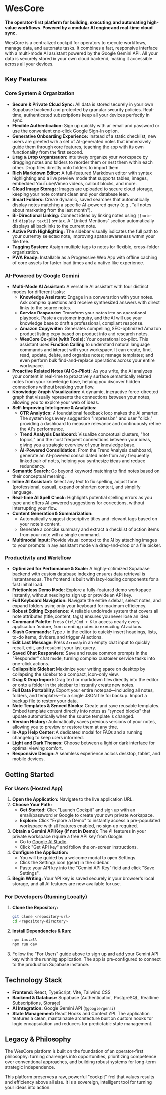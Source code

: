 # WesCore

**The operator-first platform for building, executing, and automating high-value workflows. Powered by a modular AI engine and real-time cloud sync.**

WesCore is a centralized cockpit for operators to execute workflows, manage data, and automate tasks. It combines a fast, responsive interface with a multi-mode AI assistant powered by the Google Gemini API. All your data is securely stored in your own cloud backend, making it accessible across all your devices.

## Key Features

### Core System & Organization
- **Secure & Private Cloud Sync:** All data is stored securely in your own Supabase backend and protected by granular security policies. Real-time, authenticated subscriptions keep all your devices perfectly in sync.
- **Flexible Authentication:** Sign up quickly with an email and password or use the convenient one-click Google Sign-In option.
- **Generative Onboarding Experience:** Instead of a static checklist, new users are greeted with a set of AI-generated notes that immersively guide them through core features, teaching the app with its own functionality from the first second.
- **Drag & Drop Organization:** Intuitively organize your workspace by dragging notes and folders to reorder them or nest them within each other. Drop files directly onto folders to import them.
- **Rich Markdown Editor:** A full-featured Markdown editor with syntax highlighting and a live preview mode that supports tables, images, embedded YouTube/Vimeo videos, callout blocks, and more.
- **Cloud Image Storage:** Images are uploaded to secure cloud storage, keeping your note content clean and your database lean.
- **Smart Folders:** Create dynamic, saved searches that automatically display notes matching a specific AI-powered query (e.g., "all notes about marketing from the last month").
- **Bi-Directional Linking:** Connect ideas by linking notes using `[[note-id|display text]]` syntax. A "Linked Mentions" section automatically displays all backlinks to the current note.
- **Active Path Highlighting:** The sidebar visually indicates the full path to your currently selected note, improving spatial awareness within your file tree.
- **Tagging System:** Assign multiple tags to notes for flexible, cross-folder organization.
- **PWA Ready:** Installable as a Progressive Web App with offline caching of core assets for faster load times and a native-like experience.

### AI-Powered by Google Gemini
- **Multi-Mode AI Assistant:** A versatile AI assistant with four distinct modes for different tasks:
    - **Knowledge Assistant:** Engage in a conversation with your notes. Ask complex questions and receive synthesized answers with direct links to the source notes.
    - **Service Responder:** Transform your notes into an operational playbook. Paste a customer inquiry, and the AI will use your knowledge base to draft a professional, compliant response.
    - **Amazon Copywriter:** Generates compelling, SEO-optimized Amazon product listing copy based on product info and research notes.
    - **WesCore Co-pilot (with Tools):** Your operational co-pilot. This assistant uses **Function Calling** to understand natural language commands and interact with your workspace. It can create, find, read, update, delete, and organize notes; manage templates; and even perform bulk find-and-replace operations across your entire workspace.
- **Proactive Related Notes (AI Co-Pilot):** As you write, the AI analyzes your content in real-time to proactively surface semantically related notes from your knowledge base, helping you discover hidden connections without breaking your flow.
- **Knowledge Graph Visualization:** A dynamic, interactive force-directed graph that visually represents the connections between your notes, allowing you to explore your web of ideas.
- **Self-Improving Intelligence & Analytics:**
    - **CTR Analytics:** A foundational feedback loop makes the AI smarter. The system logs every suggestion "impression" and user "click," providing a dashboard to measure relevance and continuously refine the AI's performance.
    - **Trend Analysis Dashboard:** Visualize conceptual clusters, "hot topics," and the most frequent connections between your ideas, giving you a strategic overview of your knowledge base.
    - **AI-Powered Consolidation:** From the Trend Analysis dashboard, generate an AI-powered consolidated note from any frequently linked pair of notes, helping you synthesize ideas and reduce redundancy.
- **Semantic Search:** Go beyond keyword matching to find notes based on their conceptual meaning.
- **Inline AI Assistant:** Select any text to fix spelling, adjust tone (professional, casual), expand or shorten content, and simplify language.
- **Real-time AI Spell Check:** Highlights potential spelling errors as you type and offers AI-powered suggestions for corrections, without interrupting your flow.
- **Content Generation & Summarization:**
    - Automatically suggest descriptive titles and relevant tags based on your note's content.
    - Generate a concise summary and extract a checklist of action items from your note with a single command.
- **Multimodal Input:** Provide visual context to the AI by attaching images to your prompts in any assistant mode via drag-and-drop or a file picker.

### Productivity and Workflow
- **Optimized for Performance & Scale:** A highly-optimized Supabase backend with custom database indexing ensures data retrieval is instantaneous. The frontend is built with lazy-loading components for a fast initial load.
- **Frictionless Demo Mode:** Explore a fully-featured demo workspace instantly, without needing to sign up or provide an API key.
- **Full Keyboard Navigation:** Navigate the entire sidebar, select notes, and expand folders using only your keyboard for maximum efficiency.
- **Robust Editing Experience:** A reliable undo/redo system that covers all note attributes (title, content, tags) ensures you never lose an idea.
- **Command Palette:** Press `Ctrl/Cmd + K` to access nearly every application feature, from creating notes to executing AI actions.
- **Slash Commands:** Type `/` in the editor to quickly insert headings, lists, to-do items, dividers, and trigger AI actions.
- **Edit Last Message:** Press `ArrowUp` in an empty chat input to quickly recall, edit, and resubmit your last query.
- **Saved Chat Responders:** Save and reuse common prompts in the "Responder" chat mode, turning complex customer service tasks into one-click actions.
- **Collapsible Sidebar:** Maximize your writing space on desktop by collapsing the sidebar to a compact, icon-only view.
- **Drag & Drop Import:** Drag text or markdown files directly into the editor or onto a folder in the sidebar to instantly create new notes.
- **Full Data Portability:** Export your entire notepad—including all notes, folders, and templates—to a single JSON file for backup. Import a backup file to restore your data.
- **Note Templates & Synced Blocks:** Create and save reusable templates. Embed template content directly into notes as "synced blocks" that update automatically when the source template is changed.
- **Version History:** Automatically saves previous versions of your notes, allowing you to preview or restore them at any time.
- **In-App Help Center:** A dedicated modal for FAQs and a running changelog to keep users informed.
- **Light and Dark Themes:** Choose between a light or dark interface for optimal viewing comfort.
- **Responsive Design:** A seamless experience across desktop, tablet, and mobile devices.

## Getting Started

### For Users (Hosted App)

1.  **Open the Application:** Navigate to the live application URL.
2.  **Choose Your Path:**
    *   **Get Started:** Click "Launch Cockpit" and sign up with an email/password or Google to create your own private workspace.
    *   **Explore:** Click "Explore a Demo" to instantly access a pre-populated workspace with all features enabled, no sign-up required.
3.  **Obtain a Gemini API Key (if not in Demo):** The AI features in your private workspace require a free API key from Google.
    *   Go to [Google AI Studio](https://ai.google.dev/).
    *   Click "Get API key" and follow the on-screen instructions.
4.  **Configure the Application:**
    *   You will be guided by a welcome modal to open Settings.
    *   Click the Settings icon (gear) in the sidebar.
    *   Paste your API key into the "Gemini API Key" field and click "Save Settings".
5.  **Begin Writing:** Your API key is saved securely in your browser's local storage, and all AI features are now available for use.

### For Developers (Running Locally)

1.  **Clone the Repository:**
    ```bash
    git clone <repository-url>
    cd <repository-directory>
    ```
2.  **Install Dependencies & Run:**
    ```bash
    npm install
    npm run dev
    ```
3.  Follow the "For Users" guide above to sign up and add your Gemini API key within the running application. The app is pre-configured to connect to the production Supabase instance.

## Technology Stack
- **Frontend:** React, TypeScript, Vite, Tailwind CSS
- **Backend & Database:** Supabase (Authentication, PostgreSQL, Realtime Subscriptions, Storage)
- **AI Integration:** Google Gemini API (`@google/genai`)
- **State Management:** React Hooks and Context API. The application features a clean, maintainable architecture built on custom hooks for logic encapsulation and reducers for predictable state management.

## Legacy & Philosophy

The WesCore platform is built on the foundation of an operator-first philosophy: turning challenges into opportunities, prioritizing competence over conventional approaches, and building robust systems for long-term strategic independence.

This platform preserves a raw, powerful "cockpit" feel that values results and efficiency above all else. It is a sovereign, intelligent tool for turning your ideas into action.